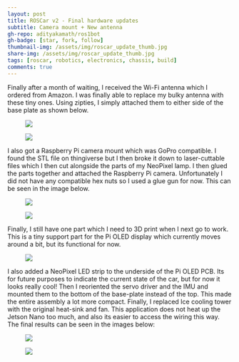 ```yaml
---
layout: post
title: ROSCar v2 - Final hardware updates
subtitle: Camera mount + New antenna
gh-repo: adityakamath/ros1bot
gh-badge: [star, fork, follow]
thumbnail-img: /assets/img/roscar_update_thumb.jpg
share-img: /assets/img/roscar_update_thumb.jpg
tags: [roscar, robotics, electronics, chassis, build]
comments: true
---
```


Finally after a month of waiting, I received the Wi-Fi antenna which I ordered from Amazon. I was finally able to replace my bulky antenna with these tiny ones. Using zipties, I simply attached them to either side of the base plate as shown below.

<figure class="aligncenter">
	<img src="https://adityakamath.github.com/assets/img/roscar_update_ant1.jpg" />
</figure>

<figure class="aligncenter">
	<img src="https://adityakamath.github.com/assets/img/roscar_update_ant2.jpg" />
</figure>

I also got a Raspberry Pi camera mount which was GoPro compatible. I found the STL file on thingiverse but I then broke it down to laser-cuttable files which I then cut alongside the parts of my NeoPixel lamp. I then glued the parts together and attached the Raspberry Pi camera. Unfortunately I did not have any compatible hex nuts so I used a glue gun for now. This can be seen in the image below. 

<figure class="aligncenter">
	<img src="https://adityakamath.github.com/assets/img/roscar_update_camera.jpg" />
</figure>

<figure class="aligncenter">
	<img src="https://adityakamath.github.com/assets/img/roscar_update_gopro.jpg" />
</figure>
	
Finally, I still have one part which I need to 3D print when I next go to work. This is a tiny support part for the Pi OLED display which currently moves around a bit, but its functional for now. 

<figure class="aligncenter">
	<img src="https://adityakamath.github.com/assets/img/roscar_update_led.jpg" />
</figure>

I also added a NeoPixel LED strip to the underside of the Pi OLED PCB. Its for future purposes to indicate the current state of the car, but for now it looks really cool! Then I reoriented the servo driver and the IMU and mounted them to the bottom of the base-plate instead of the top. This made the entire assembly a lot more compact. Finally, I replaced Ice cooling tower with the original heat-sink and fan. This application does not heat up the Jetson Nano too much, and also its easier to access the wiring this way. The final results can be seen in the images below:

<figure class="aligncenter">
	<img src="https://adityakamath.github.com/assets/img/roscar_update_final2.jpg" />
</figure>

<figure class="aligncenter">
	<img src="https://adityakamath.github.com/assets/img/roscar_update_final.jpg" />
</figure>

